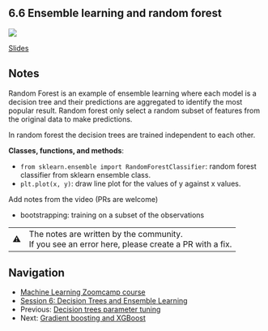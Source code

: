 ## 6.6 Ensemble learning and random forest

<a href="https://www.youtube.com/watch?v=FZhcmOfNNZE&list=PL3MmuxUbc_hIhxl5Ji8t4O6lPAOpHaCLR"><img src="images/thumbnail-6-06.jpg"></a>

[Slides](https://www.slideshare.net/AlexeyGrigorev/ml-zoomcamp-6-decision-trees-and-ensemble-learning)


## Notes

Random Forest is an example of ensemble learning where each model is a decision tree and their predictions are aggregated to identify the most popular result. Random forest only select a random subset of features from the original data to make predictions.

In random forest the decision trees are trained independent to each other.

**Classes, functions, and methods**:

- `from sklearn.ensemble import RandomForestClassifier`: random forest classifier from sklearn ensemble class.
- `plt.plot(x, y)`: draw line plot for the values of y against x values.

Add notes from the video (PRs are welcome)

* bootstrapping: training on a subset of the observations

<table>
   <tr>
      <td>⚠️</td>
      <td>
         The notes are written by the community. <br>
         If you see an error here, please create a PR with a fix.
      </td>
   </tr>
</table>


## Navigation

* [Machine Learning Zoomcamp course](../)
* [Session 6: Decision Trees and Ensemble Learning](./)
* Previous: [Decision trees parameter tuning](05-decision-tree-tuning.md)
* Next: [Gradient boosting and XGBoost](07-boosting.md)
